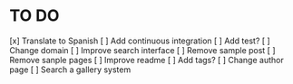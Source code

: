 # TO DO

[x] Translate to Spanish
[ ] Add continuous integration
[ ] Add test?
[ ] Change domain
[ ] Improve search interface
[ ] Remove sample post
[ ] Remove sanple pages
[ ] Improve readme
[ ] Add tags?
[ ] Change author page
[ ] Search a gallery system
